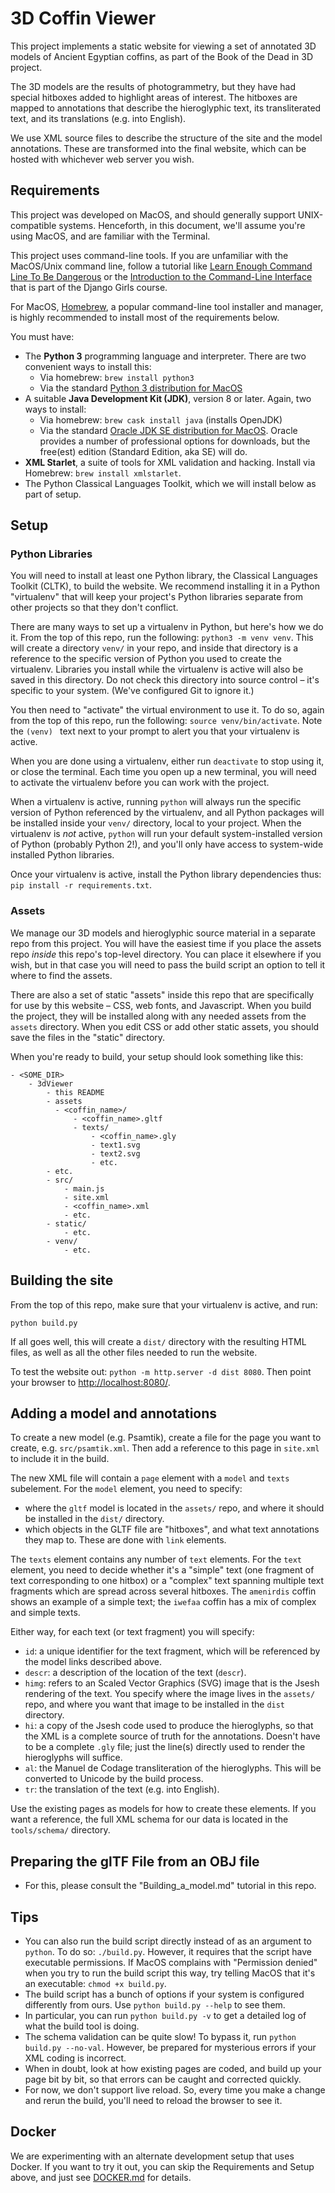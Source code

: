 # 3D Coffin Viewer

This project implements a static website for viewing a set of annotated 3D models of Ancient
Egyptian coffins, as part of the Book of the Dead in 3D project.

The 3D models are the results of photogrammetry, but they have had special hitboxes added to
highlight areas of interest. The hitboxes are mapped to annotations that describe the hieroglyphic
text, its transliterated text, and its translations (e.g. into English).

We use XML source files to describe the structure of the site and the model annotations. These are
transformed into the final website, which can be hosted with whichever web server you wish.

## Requirements

This project was developed on MacOS, and should generally support UNIX-compatible systems.
Henceforth, in this document, we'll assume you're using MacOS, and are familiar with the Terminal.

This project uses command-line tools. If you are unfamiliar with the MacOS/Unix command line,
follow a tutorial like [Learn Enough Command Line To Be Dangerous](https://www.learnenough.com/command-line-tutorial/basics)
or the [Introduction to the Command-Line Interface](https://tutorial.djangogirls.org/en/intro_to_command_line/)
that is part of the Django Girls course.

For MacOS, [Homebrew](https://brew.sh), a popular command-line tool installer and manager, is
highly recommended to install most of the requirements below.

You must have:

* The **Python 3** programming language and interpreter. There are two convenient ways to install
  this:
   * Via homebrew: `brew install python3`
   * Via the standard [Python 3 distribution for MacOS](https://www.python.org/downloads/)
* A suitable **Java Development Kit (JDK)**, version 8 or later. Again, two ways to install:
   * Via homebrew: `brew cask install java` (installs OpenJDK)
   * Via the standard [Oracle JDK SE distribution for MacOS](https://www.oracle.com/technetwork/java/javase/downloads/jdk13-downloads-5672538.html).
     Oracle provides a number of professional options for downloads, but the free(est) edition
     (Standard Edition, aka SE) will do.
* **XML Starlet**, a suite of tools for XML validation and hacking. Install via Homebrew:
  `brew install xmlstarlet`.
* The Python Classical Languages Toolkit, which we will install below as part of setup.

## Setup

### Python Libraries

You will need to install at least one Python library, the Classical Languages Toolkit (CLTK), to
build the website. We recommend installing it in a Python "virtualenv" that will keep your project's
Python libraries separate from other projects so that they don't conflict.

There are many ways to set up a virtualenv in Python, but here's how we do it. From the top of this
repo, run the following: `python3 -m venv venv`. This will create a directory `venv/` in your
repo, and inside that directory is a reference to the specific version of Python you used to create
the virtualenv. Libraries you install while the virtualenv is active will also be saved in this
directory. Do not check this directory into source control – it's specific to your system. (We've
configured Git to ignore it.)

You then need to "activate" the virtual environment to use it. To do so, again from the top of this
repo, run the following: `source venv/bin/activate`. Note the `(venv) ` text next to your prompt to
alert you that your virtualenv is active.

When you are done using a virtualenv, either run `deactivate` to stop using it, or close the
terminal. Each time you open up a new terminal, you will need to activate the virtualenv before
you can work with the project.

When a virtualenv is active, running `python` will always run the specific version of Python
referenced by the virtualenv, and all Python packages will be installed inside your `venv/`
directory, local to your project. When the virtualenv is _not_ active, `python` will run your
default system-installed version of Python (probably Python 2!), and you'll only have access to
system-wide installed Python libraries.

Once your virtualenv is active, install the Python library dependencies thus:
`pip install -r requirements.txt`.

### Assets

We manage our 3D models and hieroglyphic source material in a separate repo from this project. You
will have the easiest time if you place the assets repo _inside_ this repo's top-level directory.
You can place it elsewhere if you wish, but in that case you will need to pass the build script an
option to tell it where to find the assets.

There are also a set of static "assets" inside this repo that are specifically for use by this
website – CSS, web fonts, and Javascript. When you build the project, they will be installed along
with any needed assets from the `assets` directory. When you edit CSS or add other static assets, you should save the files in the "static" directory.

When you're ready to build, your setup should look something like this:

```
- <SOME_DIR> 
    - 3dViewer
        - this README
        - assets
          - <coffin_name>/
              - <coffin_name>.gltf
              - texts/
                  - <coffin_name>.gly
                  - text1.svg
                  - text2.svg
                  - etc.
        - etc.
        - src/
            - main.js
            - site.xml
            - <coffin_name>.xml
            - etc.
        - static/
            - etc.
        - venv/
            - etc.
```


## Building the site

From the top of this repo, make sure that your virtualenv is active, and run:

`python build.py`

If all goes well, this will create a `dist/` directory with the resulting HTML files, as well as all
the other files needed to run the website.

To test the website out: `python -m http.server -d dist 8080`. Then point your browser to
[http://localhost:8080/](http://localhost:8080/).

## Adding a model and annotations

To create a new model (e.g. Psamtik), create a file for the page you want to create, e.g.
`src/psamtik.xml`. Then add a reference to this page in `site.xml` to include it in the build.

The new XML file will contain a `page` element with a `model` and `texts` subelement. For the
`model` element, you need to specify:

   * where the `gltf` model is located in the `assets/` repo, and where it should be installed
     in the `dist/` directory.
   * which objects in the GLTF file are "hitboxes", and what text annotations they map to. These
     are done with `link` elements.

The `texts` element contains any number of `text` elements. For the `text` element, you need to
decide whether it's a "simple" text (one fragment of text corresponding to one hitbox) or
a "complex" text spanning multiple text fragments which are spread across several hitboxes. The
`amenirdis` coffin shows an example of a simple text; the `iwefaa` coffin has a mix of complex and
simple texts.

Either way, for each text (or text fragment) you will specify:

   * `id`: a unique identifier for the text fragment, which will be referenced by the model links
     described above.
   * `descr`: a description of the location of the text (`descr`).
   * `himg`: refers to an Scaled Vector Graphics (SVG) image that is the Jsesh rendering of the
     text. You specify where the image lives in the `assets/` repo, and where you want that image
     to be installed in the `dist` directory.
   * `hi`: a copy of the Jsesh code used to produce the hieroglyphs, so that the XML is a complete
     source of truth for the annotations. Doesn't have to be a complete `.gly` file; just the
     line(s) directly used to render the hieroglyphs will suffice.
   * `al`: the Manuel de Codage transliteration of the hieroglyphs. This will be converted to
     Unicode by the build process.
   * `tr`: the translation of the text (e.g. into English).

Use the existing pages as models for how to create these elements. If you want a reference, the
full XML schema for our data is located in the `tools/schema/` directory.
## Preparing the glTF File from an OBJ file

  * For this, please consult the "Building_a_model.md" tutorial in this repo.
  
## Tips

   * You can also run the build script directly instead of as an argument to `python`. To do so:
     `./build.py`. However, it requires that the script have executable permissions. If MacOS
     complains with "Permission denied" when you try to run the build script this way, try telling
     MacOS that it's an executable: `chmod +x build.py`.
   * The build script has a bunch of options if your system is configured differently from ours.
     Use `python build.py --help` to see them.
   * In particular, you can run `python build.py -v` to get a detailed log of what the build tool
     is doing.
   * The schema validation can be quite slow! To bypass it, run `python build.py --no-val`. However,
     be prepared for mysterious errors if your XML coding is incorrect.
   * When in doubt, look at how existing pages are coded, and build up your page bit by bit, so
     that errors can be caught and corrected quickly.
   * For now, we don't support live reload. So, every time you make a change and rerun the build,
     you'll need to reload the browser to see it.

## Docker

We are experimenting with an alternate development setup that uses Docker. If you want to try it
out, you can skip the Requirements and Setup above, and just see [DOCKER.md](DOCKER.md) for details.
